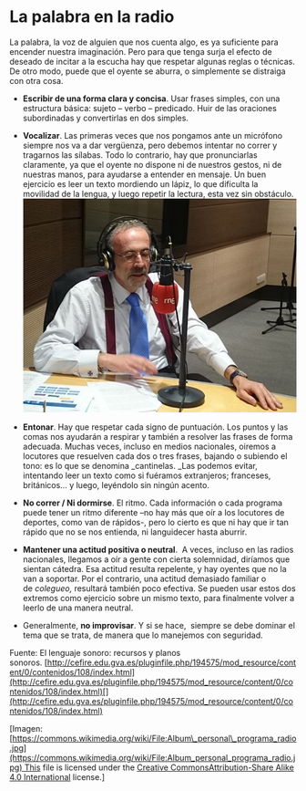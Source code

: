 # La palabra en la radio

La palabra, la voz de alguien que nos cuenta algo, es ya suficiente para encender nuestra imaginación. Pero para que tenga surja el efecto de deseado de incitar a la escucha hay que respetar algunas reglas o técnicas. De otro modo, puede que el oyente se aburra, o simplemente se distraiga con otra cosa.

*   **Escribir de una forma clara y concisa**. Usar frases simples, con una estructura básica: sujeto – verbo – predicado. Huir de las oraciones subordinadas y convertirlas en dos simples.

*   **Vocalizar**. Las primeras veces que nos pongamos ante un micrófono siempre nos va a dar vergüenza, pero debemos intentar no correr y tragarnos las sílabas. Todo lo contrario, hay que pronunciarlas claramente, ya que el oyente no dispone ni de nuestros gestos, ni de nuestras manos, para ayudarse a entender en mensaje. Un buen ejercicio es leer un texto mordiendo un lápiz, lo que dificulta la movilidad de la lengua, y luego repetir la lectura, esta vez sin obstáculo.![radio](img/Album_personal_programa_radio.jpg "radio")

*   **Entonar**. Hay que respetar cada signo de puntuación. Los puntos y las comas nos ayudarán a respirar y también a resolver las frases de forma adecuada. Muchas veces, incluso en medios nacionales, oiremos a locutores que resuelven cada dos o tres frases, bajando o subiendo el tono: es lo que se denomina _cantinelas. _Las podemos evitar, intentando leer un texto como si fuéramos extranjeros; franceses, británicos… y luego, leyéndolo sin ningún acento.
*   **No correr / Ni dormirse**. El ritmo. Cada información o cada programa puede tener un ritmo diferente –no hay más que oír a los locutores de deportes, como van de rápidos-, pero lo cierto es que ni hay que ir tan rápido que no se nos entienda, ni languidecer hasta aburrir.
*   **Mantener una actitud positiva o neutral**.  A veces, incluso en las radios nacionales, llegamos a oír a gente con cierta solemnidad, diríamos que sientan cátedra. Esa actitud resulta repelente, y hay oyentes que no la van a soportar. Por el contrario, una actitud demasiado familiar o de _colegueo,_ resultará también poco efectiva. Se pueden usar estos dos extremos como ejercicio sobre un mismo texto, para finalmente volver a leerlo de una manera neutral.
*   Generalmente, **no improvisar**. Y si se hace,  siempre se debe dominar el tema que se trata, de manera que lo manejemos con seguridad.

Fuente: El lenguaje sonoro: recursos y planos sonoros. [http://cefire.edu.gva.es/pluginfile.php/194575/mod_resource/content/0/contenidos/108/index.html](http://cefire.edu.gva.es/pluginfile.php/194575/mod_resource/content/0/contenidos/108/index.html)[](http://cefire.edu.gva.es/pluginfile.php/194575/mod_resource/content/0/contenidos/108/index.html)

\[Imagen: [https://commons.wikimedia.org/wiki/File:Album\_personal\_programa_radio.jpg](https://commons.wikimedia.org/wiki/File:Album_personal_programa_radio.jpg) This file is licensed under the [Creative Commons](https://en.wikipedia.org/wiki/en:Creative_Commons "w:en:Creative Commons")[Attribution-Share Alike 4.0 International](https://creativecommons.org/licenses/by-sa/4.0/deed.en) license.\]